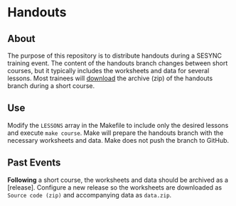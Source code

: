 # Handouts

## About

The purpose of this repository is to distribute handouts during a SESYNC training event. The content of the handouts branch changes between short courses, but it typically includes the worksheets and data for several lessons. Most trainees will [download] the archive (zip) of the handouts branch during a short course.

## Use

Modify the `LESSONS` array in the Makefile to include only the desired lessons and execute `make course`. Make will prepare the handouts branch with the necessary worksheets and data. Make does not push the branch to GitHub.

## Past Events

**Following** a short course, the worksheets and data should be archived as a [release]. Configure a new release so the worksheets are downloaded as `Source code (zip)` and accompanying data as `data.zip`.

[releases]: /releases
[download]: https://github.com/SESYNC-ci/handouts/archive/handouts.zip
